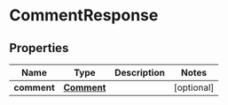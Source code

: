 
# CommentResponse

## Properties
Name | Type | Description | Notes
------------ | ------------- | ------------- | -------------
**comment** | [**Comment**](Comment.md) |  |  [optional]




